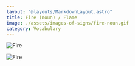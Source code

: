 ```yaml
---
layout: "@layouts/MarkdownLayout.astro"
title: Fire (noun) / Flame
image: ./assets/images-of-signs/fire-noun.gif
category: Vocabulary
---
```


![Fire](@signs/fire-noun.gif)

![Fire](@signs/fire-noun-sgsl-sign-bank.gif)

